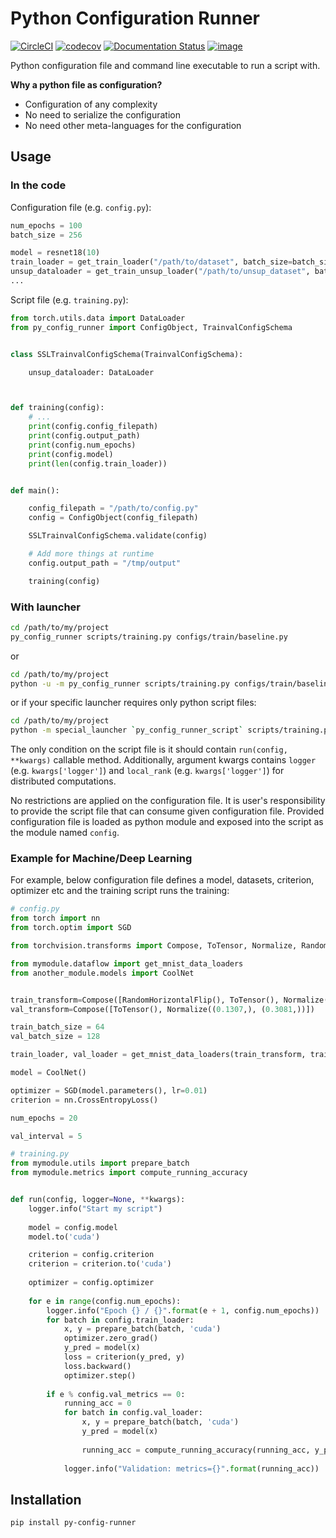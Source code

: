 # Python Configuration Runner

[![CircleCI](https://circleci.com/gh/vfdev-5/py_config_runner/tree/master.svg?style=svg)](https://circleci.com/gh/vfdev-5/py_config_runner/tree/master)
[![codecov](https://codecov.io/gh/vfdev-5/py_config_runner/branch/master/graph/badge.svg)](https://codecov.io/gh/vfdev-5/py_config_runner)
[![Documentation Status](https://readthedocs.org/projects/py-config-runner/badge/?version=latest)](https://py-config-runner.readthedocs.io/en/latest/?badge=latest)
[![image](https://img.shields.io/badge/dynamic/json.svg?label=PyPI&url=https%3A%2F%2Fpypi.org%2Fpypi%2Fpy_config_runner%2Fjson&query=%24.info.version&colorB=brightgreen&prefix=v)](https://pypi.org/project/py-config-runner/)


Python configuration file and command line executable to run a script with.

**Why a python file as configuration?**

- Configuration of any complexity
- No need to serialize the configuration
- No need other meta-languages for the configuration


## Usage

### In the code

Configuration file (e.g. `config.py`):
```python
num_epochs = 100
batch_size = 256

model = resnet18(10)
train_loader = get_train_loader("/path/to/dataset", batch_size=batch_size)
unsup_dataloader = get_train_unsup_loader("/path/to/unsup_dataset", batch_size=batch_size)
...
```

Script file (e.g. `training.py`):
```python
from torch.utils.data import DataLoader
from py_config_runner import ConfigObject, TrainvalConfigSchema


class SSLTrainvalConfigSchema(TrainvalConfigSchema):

    unsup_dataloader: DataLoader



def training(config):
    # ...
    print(config.config_filepath)
    print(config.output_path)
    print(config.num_epochs)
    print(config.model)
    print(len(config.train_loader))


def main():

    config_filepath = "/path/to/config.py"
    config = ConfigObject(config_filepath)

    SSLTrainvalConfigSchema.validate(config)

    # Add more things at runtime    
    config.output_path = "/tmp/output"

    training(config)

```


### With launcher

```bash
cd /path/to/my/project
py_config_runner scripts/training.py configs/train/baseline.py
```

or

```bash
cd /path/to/my/project
python -u -m py_config_runner scripts/training.py configs/train/baseline.py
```

or if your specific launcher requires only python script files:
 
```bash
cd /path/to/my/project
python -m special_launcher `py_config_runner_script` scripts/training.py configs/train/baseline.py
```


The only condition on the script file is it should contain `run(config, **kwargs)` callable method. Additionally, 
argument kwargs contains `logger` (e.g. `kwargs['logger']`) and `local_rank` (e.g. `kwargs['logger']`) 
for distributed computations.


No restrictions are applied on the configuration file. It is user's responsibility to provide the script file that can 
consume given configuration file. Provided configuration file is loaded as python module and exposed into the script as 
the module named `config`.

### Example for Machine/Deep Learning

For example, below configuration file defines a model, datasets, criterion, optimizer etc and the training script runs the training:

```python
# config.py
from torch import nn
from torch.optim import SGD

from torchvision.transforms import Compose, ToTensor, Normalize, RandomHorizontalFlip

from mymodule.dataflow import get_mnist_data_loaders
from another_module.models import CoolNet


train_transform=Compose([RandomHorizontalFlip(), ToTensor(), Normalize((0.1307,), (0.3081,))])
val_transform=Compose([ToTensor(), Normalize((0.1307,), (0.3081,))])

train_batch_size = 64
val_batch_size = 128

train_loader, val_loader = get_mnist_data_loaders(train_transform, train_batch_size, val_transform, val_batch_size)

model = CoolNet()

optimizer = SGD(model.parameters(), lr=0.01)
criterion = nn.CrossEntropyLoss()

num_epochs = 20

val_interval = 5
``` 

```python
# training.py
from mymodule.utils import prepare_batch
from mymodule.metrics import compute_running_accuracy


def run(config, logger=None, **kwargs):
    logger.info("Start my script")
    
    model = config.model
    model.to('cuda')

    criterion = config.criterion
    criterion = criterion.to('cuda')
    
    optimizer = config.optimizer
    
    for e in range(config.num_epochs):
        logger.info("Epoch {} / {}".format(e + 1, config.num_epochs))
        for batch in config.train_loader:
            x, y = prepare_batch(batch, 'cuda')                
            optimizer.zero_grad()
            y_pred = model(x)            
            loss = criterion(y_pred, y)
            loss.backward()
            optimizer.step()
            
        if e % config.val_metrics == 0:
            running_acc = 0
            for batch in config.val_loader:
                x, y = prepare_batch(batch, 'cuda')                                
                y_pred = model(x)            
                
                running_acc = compute_running_accuracy(running_acc, y_pred, y)
                
            logger.info("Validation: metrics={}".format(running_acc))
``` 

## Installation

```bash
pip install py-config-runner
```
